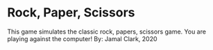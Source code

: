 # Rock, Paper, Scissors
This game simulates the classic rock, papers, scissors game. You are playing against the computer!
By: Jamal Clark, 2020
